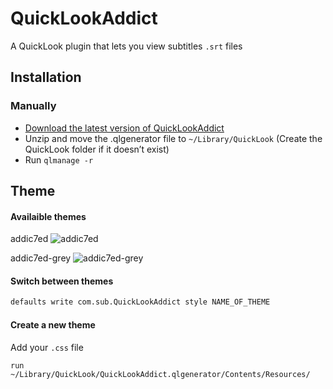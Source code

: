 # QuickLookAddict
A QuickLook plugin that lets you view subtitles `.srt` files

## Installation
<!---
### Homebrew

	brew install qladdict
--->
### Manually

- [Download the latest version of QuickLookAddict](https://github.com/tattali/QLAddict/releases/latest)
- Unzip and move the .qlgenerator file to `~/Library/QuickLook` (Create the QuickLook folder if it doesn’t exist)
- Run `qlmanage -r`


## Theme

#### Availaible themes

addic7ed
![addic7ed](https://cloud.githubusercontent.com/assets/10502887/24529312/1665c966-15ab-11e7-8f3f-3115a65c9453.png)

addic7ed-grey
![addic7ed-grey](https://cloud.githubusercontent.com/assets/10502887/24671105/beae94fe-1970-11e7-9a4e-3475cec59d96.png)

#### Switch between themes

```bash
defaults write com.sub.QuickLookAddict style NAME_OF_THEME
```

#### Create a new theme

Add your `.css` file

```
run ~/Library/QuickLook/QuickLookAddict.qlgenerator/Contents/Resources/
```
